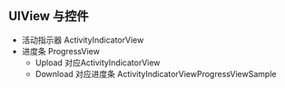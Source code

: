 ## UIView 与控件

-  活动指示器 ActivityIndicatorView
-  进度条 ProgressView
	+ Upload 对应ActivityIndicatorView
	+ Download 对应进度条
ActivityIndicatorViewProgressViewSample